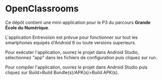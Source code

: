 # OpenClassrooms

Ce dépôt contient une mini-application pour le P3 du parcours **Grande École du Numérique**.

L'application Entrevoisin est prévue pour fonctionner sur tout les smartphones equipés d'Android 9 ou toute versions superieurs.

Pour exécuter l'application, ouvrez le projet dans Android Studio, sélectionnez "app" dans les fichiers de configuration puis cliquez sur run.

Pour compiler l'application, ouvrez le projet dans Android Studio puis cliquez sur Build>Build Bundle(s)/APK(s)>Build APK(s).
